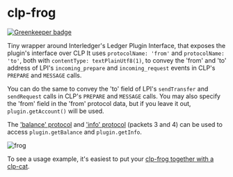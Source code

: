 # clp-frog

[![Greenkeeper badge](https://badges.greenkeeper.io/michielbdejong/clp-frog.svg)](https://greenkeeper.io/)

Tiny wrapper around Interledger's Ledger Plugin Interface, that exposes the plugin's interface over CLP
It uses `protocolName: 'from'` and `protocolName: 'to'`, both with `contentType: textPlainUtf8(1)`, to convey the 'from' and 'to' address of LPI's `incoming_prepare` and `incoming_request` events
in CLP's `PREPARE` and `MESSAGE` calls.

You can do the same to convey the 'to' field of LPI's `sendTransfer` and `sendRequest` calls in CLP's `PREPARE` and `MESSAGE` calls.
You may also specify the 'from' field in the 'from' protocol data, but if you leave it out, `plugin.getAccount()` will be used.

The ['balance' protocol](https://github.com/interledger/interledger/wiki/Interledger-over-CLP#balance) and ['info' protocol](https://github.com/interledger/interledger/wiki/Interledger-over-CLP#info) (packets 3 and 4) can be used to access `plugin.getBalance` and `plugin.getInfo`.

![frog](http://kids.nationalgeographic.com/content/dam/kids/photos/articles/Other%20Explore%20Photos/R-Z/Wacky%20Weekend/Frogs/ww-frogs-waxy-monkey-tree.adapt.945.1.jpg "Common Frog")

To see a usage example, it's easiest to put your [clp-frog together with a clp-cat](https://github.com/michielbdejong/clp-cat).
